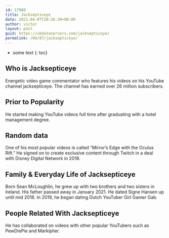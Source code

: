 ```yaml
---
id: 17988
title: Jacksepticeye
date: 2021-04-07T20:26:30+00:00
author: victor
layout: post
guid: https://ukdataservers.com/jacksepticeye/
permalink: /04/07/jacksepticeye/
---
```


* some text
{: toc}


## Who is Jacksepticeye



Energetic video game commentator who features his videos on his YouTube channel jacksepticeye. The channel has earned over 26 million subscribers.

                
                
                
## Prior to Popularity



He started making YouTube videos full time after graduating with a hotel management degree.

                
                
                
## Random data



One of his most popular videos is called &#8220;Mirror&#8217;s Edge with the Oculus Rift.&#8221; He signed on to create exclusive content through Twitch in a deal with Disney Digital Network in 2018. 

                
                
                
## Family & Everyday Life of Jacksepticeye



Born Sean McLoughlin, he grew up with two brothers and two sisters in Ireland. His father passed away in January 2021. He dated Signe Hansen up until mid 2018. In 2019, he began dating Dutch YouTuber Girl Gamer Gab.

                
                
                
## People Related With Jacksepticeye



He has collaborated on videos with other popular YouTubers such as PewDiePie and Markiplier.

                
              
            
          
          
          